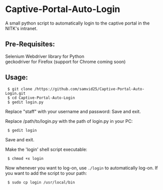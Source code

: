 # Captive-Portal-Auto-Login
A small python script to automatically login to the captive portal in the NITK's intranet.


## Pre-Requisites:
Selenium Webdriver library for Python  
geckodriver for Firefox (support for Chrome coming soon)

## Usage:
```
 $ git clone /https://github.com/samvid25/Captive-Portal-Auto-Login.git
 $ cd Captive-Portal-Auto-Login
 $ gedit login.py
```
Replace "staff" with your username and password:
Save and exit.

Replace /path/to/login.py with the path of login.py in your PC:
```
 $ gedit login
```
Save and exit.

Make the 'login' shell script executable:
```
 $ chmod +x login
```

Now whenever you want to log-on, use `./login` to automatically log-on.
If you want to add the script to your path:
```
 $ sudo cp login /usr/local/bin
```




